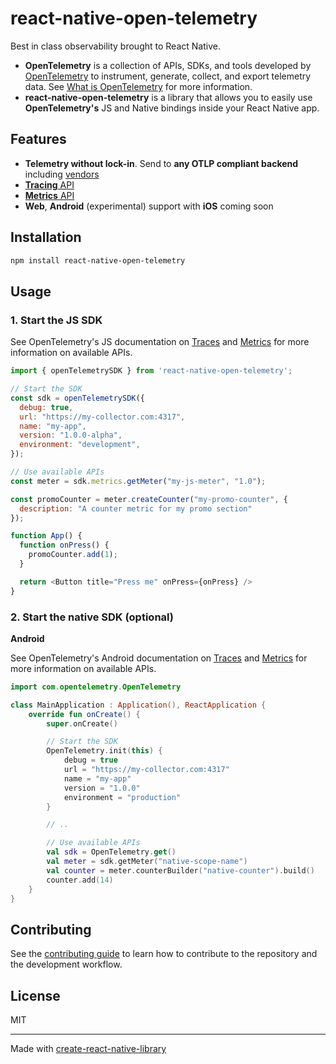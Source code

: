 # react-native-open-telemetry

Best in class observability brought to React Native.

* **OpenTelemetry** is a collection of APIs, SDKs, and tools developed by [OpenTelemetry](https://github.com/open-telemetry) to instrument, generate, collect, and export telemetry data. See [What is OpenTelemetry](https://opentelemetry.io/docs/what-is-opentelemetry/) for more information.
* **react-native-open-telemetry** is a library that allows you to easily use **OpenTelemetry's** JS and Native bindings inside your React Native app.

## Features

* **Telemetry without lock-in**. Send to **any OTLP compliant backend** including [vendors](https://opentelemetry.io/ecosystem/vendors/)
* [**Tracing** API](https://opentelemetry.io/docs/specs/otel/trace/api/)
* [**Metrics** API](https://opentelemetry.io/docs/specs/otel/metrics/api/)
* **Web**, **Android** (experimental) support with **iOS** coming soon

## Installation

```sh
npm install react-native-open-telemetry
```

## Usage

### 1. Start the JS SDK

See OpenTelemetry's JS documentation on [Traces](https://opentelemetry.io/docs/languages/js/instrumentation/#acquiring-a-tracer) and [Metrics](https://opentelemetry.io/docs/languages/js/instrumentation/#acquiring-a-meter) for more information on available APIs.

```js
import { openTelemetrySDK } from 'react-native-open-telemetry';

// Start the SDK
const sdk = openTelemetrySDK({
  debug: true,
  url: "https://my-collector.com:4317",
  name: "my-app",
  version: "1.0.0-alpha",
  environment: "development",
});

// Use available APIs
const meter = sdk.metrics.getMeter("my-js-meter", "1.0");

const promoCounter = meter.createCounter("my-promo-counter", {
  description: "A counter metric for my promo section"
});

function App() {
  function onPress() {
    promoCounter.add(1);
  }

  return <Button title="Press me" onPress={onPress} />
}
```

### 2. Start the native SDK (optional)

**Android**

See OpenTelemetry's Android documentation on [Traces](https://opentelemetry.io/docs/languages/java/api/#tracerprovider) and [Metrics](https://opentelemetry.io/docs/languages/java/api/#meterprovider) for more information on available APIs.

```kt
import com.opentelemetry.OpenTelemetry

class MainApplication : Application(), ReactApplication {
    override fun onCreate() {
        super.onCreate()

        // Start the SDK
        OpenTelemetry.init(this) {
            debug = true
            url = "https://my-collector.com:4317"
            name = "my-app"
            version = "1.0.0"
            environment = "production"
        }

        // ..

        // Use available APIs
        val sdk = OpenTelemetry.get()
        val meter = sdk.getMeter("native-scope-name")
        val counter = meter.counterBuilder("native-counter").build()
        counter.add(14)
    }
}
```

## Contributing

See the [contributing guide](CONTRIBUTING.md) to learn how to contribute to the repository and the development workflow.

## License

MIT

---

Made with [create-react-native-library](https://github.com/callstack/react-native-builder-bob)

